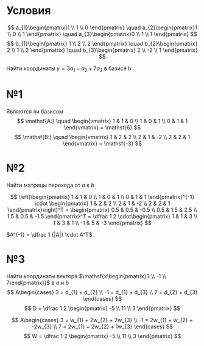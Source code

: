 # Условия
$$
a_{1}\begin{pmatrix}1 \\
1 \\
0
\end{pmatrix} \quad
a_{2}\begin{pmatrix}1 \\
0 \\
1
\end{pmatrix} \quad
a_{3}\begin{pmatrix}0 \\
1 \\
1
\end{pmatrix}
$$
$$
b_{1}\begin{pmatrix}
1 \\
2 \\
2
\end{pmatrix} \quad
b_{2}\begin{pmatrix}
2 \\
1 \\
2
\end{pmatrix} \quad
b_{3}\begin{pmatrix}
2 \\
-2 \\
1
\end{pmatrix}
$$

Найти координаты $y = 3a_1 - a_2 + 7a_3$ в базисе b

# №1
Являются ли базисом
$$
\mathsf{A:} \quad \begin{vmatrix} 1 & 1 & 0 \\
1 & 0 & 1 \\
0 & 1 & 1
\end{vmatrix} = \mathsf{6}
$$
$$
\mathsf{B:} \quad \begin{vmatrix}
1 & 2 & 2 \\
2 & 1 & -2 \\
2 & 2 & 1
\end{vmatrix} = \mathsf{-3}
$$

# №2
Найти матрицы перехода от $a$ к $b$

$$
\left(\begin{pmatrix} 1 & 1 & 0 \\
1 & 0 & 1 \\
0 & 1 & 1
\end{pmatrix}^{-1} \cdot \begin{pmatrix} 1 & 2 & 2 \\
2 & 1 & -2 \\
2 & 2 & 1
\end{pmatrix}\right)^T = \begin{pmatrix}
0.5 & 0.5 & -0.5 \\
0.5 & 1.5 & 2.5 \\
1.5 & 0.5 & -1.5
 \end{pmatrix}^T = \dfrac 1 2 \cdot\begin{pmatrix}
1 & 1 & 3 \\
1 & 3 & 1 \\
-1 & 5 & -3
\end{pmatrix}
$$
 
$A^{-1} = \dfrac 1 {|A|} \cdot A^T$

# №3
Найти координаты вектора $\mathsf{x\begin{pmatrix}3 \\ -1 \\ 7\end{pmatrix}}$ в $a$ и $b$
$$
A\begin{cases}
3 = d_{1} + d_{2} \\
-1 = d_{1} + d_{3} \\
7 = d_{2} + d_{3}
\end{cases}
$$
$$
D = \dfrac 1 2 \begin{pmatrix}
-5 \\
11 \\
3
\end{pmatrix}
$$

$$
A\begin{cases}
3 = w_{1} + 2w_{2} + 2w_{3} \\
-1 = 2w_{1} + w_{2} + -2w_{3} \\
7 = 2w_{1} + 2w_{2} + 1w_{3}
\end{cases}
$$
$$
W = \dfrac 1 2 \begin{pmatrix}
-5 \\
11 \\
3
\end{pmatrix}
$$